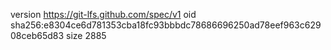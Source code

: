 version https://git-lfs.github.com/spec/v1
oid sha256:e8304ce6d781353cba18fc93bbbdc78686696250ad78eef963c62908ceb65d83
size 2885
